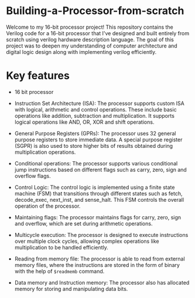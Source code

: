 # Building-a-Processor-from-scratch
Welcome to my 16-bit processor project! This repository contains the Verilog code for a 16-bit processor that I've designed and built entirely from scratch using verilog hardware description language. The goal of this project was to deepen my understanding of computer architecture and digital logic design along with implementing verilog efficiently.

# Key features
- 16 bit processor
- Instruction Set Architecture (ISA): The processor supports custom ISA with logical, arithmetic and control operations. These include basic operations like addition, subtraction and multiplication. It supports logical operations like AND, OR, XOR and shift operations. 
- General Purpose Registers (GPRs): The processor uses 32 general purpose registers to store immediate data. A special purpose register (SGPR) is also used to store higher bits of results obtained during multiplication operations. 
- Conditional operations: The processor supports various conditional jump instructions based on different flags such as carry, zero, sign and overflow flags.
- Control Logic: The control logic is implemented using a finite state machine (FSM) that transitions through different states such as fetch, decode_exec, next_inst, and sense_halt. This FSM controls the overall operation of the processor.

- Maintaining flags: The processor maintains flags for carry, zero, sign and overflow, which are set during arithmetic operations.
  
- Multicycle execution: The processor is designed to execute instructions over multiple clock cycles, allowing complex operations like multiplication to be handled efficiently.

- Reading from memory file: The processor is able to read from external memory files, where the instructions are stored in the form of binary with the help of `$readmemb` command.
  
- Data memory and Instruction memory: The processor also has allocated memory for storing and manipulating data bits.

